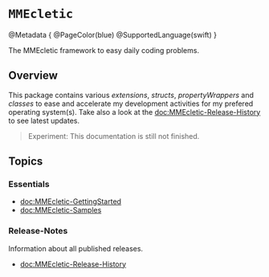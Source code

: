 # ``MMEcletic``

@Metadata {
    @PageColor(blue)
    @SupportedLanguage(swift)
}

The MMEcletic framework to easy daily coding problems.

## Overview

This package contains various _extensions_, _structs_, _propertyWrappers_ and _classes_ to ease and accelerate my development activities for my prefered operating system(s).
Take also a look at the <doc:MMEcletic-Release-History> to see latest updates.

> Experiment: This documentation is still not finished.

## Topics

### Essentials

- <doc:MMEcletic-GettingStarted>
- <doc:MMEcletic-Samples>

### Release-Notes

Information about all published releases.

- <doc:MMEcletic-Release-History>
